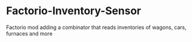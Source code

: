 # Factorio-Inventory-Sensor
Factorio mod adding a combinator that reads inventories of wagons, cars, furnaces and more
